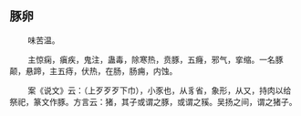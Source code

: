 ## 豚卵
<p>&emsp;&emsp;
味苦温。
</p>
<p>&emsp;&emsp;
主惊痫，瘨疾，鬼注，蛊毒，除寒热，贲豚，五癃，邪气，挛缩。一名豚颠，悬蹄，主五痔，伏热，在肠，肠痈，内蚀。
</p>
<p>&emsp;&emsp;
案《说文》云：（上歹歹歹下巾），小豕也，从豸省，象形，从又，持肉以给祭祀，篆文作豚。方言云：猪，其子或谓之豚，或谓之豯。吴扬之间，谓之猪子。
</p>
